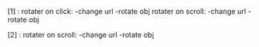 [1] <click> :
    rotater on click:
        -change url
        -rotate obj
    rotater on scroll:
        -change url
        -rotate obj

[2] <scroll> :
    rotater on scroll:
        -change url
        -rotate obj